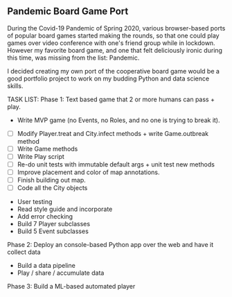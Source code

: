 ## **Pandemic Board Game Port**

During the Covid-19 Pandemic of Spring 2020, various browser-based ports of popular board games started making the rounds, 
so that one could play games over video conference with one's friend group while in lockdown. However my favorite board game, 
and one that felt deliciously ironic during this time, was missing from the list: Pandemic.

I decided creating my own port of the cooperative board game would be a good portfolio project to work on my budding Python 
and data science skills.

TASK LIST:
Phase 1: Text based game that 2 or more humans can pass + play.
- Write MVP game (no Events, no Roles, and no one is trying to break it).
- [ ] Modify Player.treat and City.infect methods + write Game.outbreak method
- [ ] Write Game methods
- [ ] Write Play script
- [ ] Re-do unit tests with immutable default args + unit test new methods
- [ ] Improve placement and color of map annotations.
- [ ] Finish building out map.
- [ ] Code all the City objects
- User testing
- Read style guide and incorporate
- Add error checking
- Build 7 Player subclasses
- Build 5 Event subclasses

Phase 2: Deploy an console-based Python app over the web and have it collect data
- Build a data pipeline
- Play / share / accumulate data

Phase 3: Build a ML-based automated player
